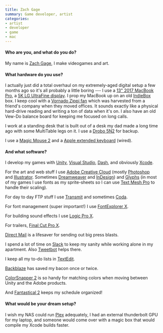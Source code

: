 ```yaml
---
title: Zach Gage
summary: Game developer, artist
categories:
- artist
- developer
- game
- mac
---
```


#### Who are you, and what do you do?

My name is [Zach Gage](http://www.stfj.net/ "Zach's website."), I make videogames and art.

#### What hardware do you use?

I actually just did a total overhaul on my extremely-aged digital setup a few months ago so it's all probably a little boring --- I use a [13" 2017 MacBook Pro][macbook-pro], a [5K LG UltraFine display][ultrafine-5k]. I prop my MacBook up on an old [IndieBox](https://store.theindiebox.com/ "An indie game subscription service.") box. I keep cool with a [Vornado Zippi fan][zippi] which was harvested from a friend's company when they moved offices. It sounds exactly like a physical hard-drive reading and writing a ton of data when it's on. I also have an old Vew-Do balance board for keeping me focused on long calls. 

I work at a standing desk that is built out of a desk my dad made a long time ago with some MultiTable legs on it. I use a [Drobo 5N2][5n2] for backup.

I use a [Magic Mouse 2][magic-mouse-2] and a [Apple extended keyboard][keyboard] (wired).

#### And what software?

I develop my games with [Unity][], [Visual Studio][visual-studio], [Dash][], and obviously [Xcode][]. 

For the art and web stuff I use [Adobe Creative Cloud][creative-cloud] (mostly [Photoshop][] and [Illustrator][]. Sometimes [Dreamweaver][] and [InDesign][]) and [Glyphs][] (in most of my games I use fonts as my sprite-sheets so I can use [Text Mesh Pro][text-mesh-pro] to handle their scaling).

For day to day FTP stuff I use [Transmit][] and sometimes [Coda][].

For font management (super important!) I use [FontExplorer X][fontexplorer-x].

For building sound effects I use [Logic Pro X][logic-pro]. 

For trailers, [Final Cut Pro X][final-cut-pro-x].

[Direct Mail][direct-mail] is a lifesaver for sending out big press blasts.

I spend a lot of time on [Slack][] to keep my sanity while working alone in my apartment. Also [Tweetbot][] helps there.

I keep all my to-do lists in [TextEdit][].

[Backblaze][] has saved my bacon once or twice.

[ColorSnapper 2][colorsnapper] is so handy for matching colors when moving between Unity and the Adobe products.

And [Fantastical 2][fantastical] keeps my schedule organized!

#### What would be your dream setup?

I wish my NAS could run [Plex][] adequately, I had an external thunderbolt GPU for my laptop, and someone would come over with a magic box that would compile my Xcode builds faster.

[ultrafine-5k]: https://www.apple.com/shop/product/HKN62LL/A/lg-ultrafine-5k-display "A 24 inch monitor."
[5n2]: http://www.drobo.com/storage-products/5n2/ "A five-bay NAS."
[zippi]: https://www.amazon.com/Vornado-Zippi-Personal-Fan-Black/dp/B000E19MQ8/ "A personal fan."
[magic-mouse-2]: https://en.wikipedia.org/wiki/Magic_Mouse_2 "A multi-touch mouse."
[macbook-pro]: https://www.apple.com/macbook-pro/ "A laptop."
[keyboard]: https://www.apple.com/keyboard/ "The keyboard."
[unity]: https://unity3d.com/unity/ "A cross-platform game development tool."
[illustrator]: https://www.adobe.com/products/illustrator.html "A vector graphics editor."
[indesign]: https://www.adobe.com/products/indesign.html "A desktop/web publishing application."
[glyphs]: https://www.glyphsapp.com/ "A font editor for the Mac."
[transmit]: https://panic.com/transmit/ "An FTP/SFTP client for the Mac."
[textedit]: https://support.apple.com/en-us/HT2523 "A text editor included with Mac OS X."
[tweetbot]: https://tapbots.com/tweetbot/mac/ "A Twitter client for the Mac."
[text-mesh-pro]: http://digitalnativestudios.com/ "A text rendering plugin for Unity."
[slack]: https://slack.com/ "A collaboration service."
[fontexplorer-x]: http://www.fontexplorerx.com/ "Font management software."
[final-cut-pro-x]: https://en.wikipedia.org/wiki/Final_Cut_Pro_X "A nonlinear video editor."
[fantastical]: https://flexibits.com/fantastical "A calendaring app for the Mac."
[creative-cloud]: https://www.adobe.com/creativecloud.html "A subscription service for Adobe's creative suite."
[colorsnapper]: https://colorsnapper.com/ "A colour picker for the Mac."
[coda]: https://panic.com/coda/ "A single-window HTML/web tool for the Mac."
[direct-mail]: https://directmailmac.com/ "An email marketing app for the Mac."
[dreamweaver]: https://www.adobe.com/products/dreamweaver.html "A WYSIWYG editor."
[dash]: https://kapeli.com/dash "A snippet and documentation brower for Mac developers."
[visual-studio]: http://www.visualstudio.com "A Windows development environment."
[xcode]: https://en.wikipedia.org/wiki/Xcode "An IDE for Mac developers."
[backblaze]: https://www.backblaze.com/cloud-backup.html "Online backup."
[logic-pro]: https://www.apple.com/logic-pro/ "A professional audio application for the Mac."
[photoshop]: https://www.adobe.com/products/photoshop.html "A bitmap image editor."
[plex]: https://plex.tv/ "Media center software."
